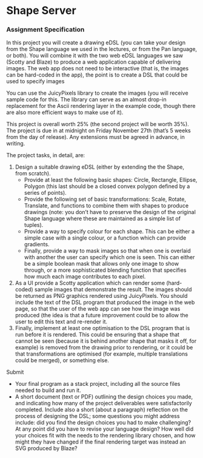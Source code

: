 # Shape Server

### Assignment Specification
In this project you will create a drawing eDSL (you can take your design from the Shape language we used in the lectures, or from the Pan language, or both). You will combine it with the two web eDSL languages we saw (Scotty and Blaze) to produce a web application capable of delivering images. The web app does not need to be interactive (that is, the images can be hard-coded in the app), the point is to create a DSL that could be used to specify images

You can use the JuicyPixels library to create the images (you will receive sample code for this. The library can serve as an almost drop-in replacement for the Ascii rendering layer in the example code, though there are also more efficient ways to make use of it).

This project is overall worth 25% (the second project will be worth 35%). The project is due in at midnight on Friday November 27th (that’s 5 weeks from the day of release). Any extensions must be agreed in advance, in writing.

The project tasks, in detail, are:

1. Design a suitable drawing eDSL (either by extending the the Shape, from scratch).
    * Provide at least the following basic shapes: Circle, Rectangle, Ellipse, Polygon (this last should be a closed convex polygon defined by a series of points).
    * Provide the following set of basic transformations: Scale, Rotate, Translate, and functions to combine them with shapes to produce drawings (note: you don’t have to preserve the design of the original Shape language where these are maintained as a simple list of tuples).
    * Provide a way to specify colour for each shape. This can be either a simple case with a single colour, or a function which can provide gradients.
    * Finally, provide a way to mask images so that when one is overlaid with another the user can specify which one is seen. This can either be a simple boolean mask that allows only one image to show through, or a more sophisticated blending function that specifies how much each image contributes to each pixel.
2. As a UI provide a Scotty application which can render some (hard-coded) sample images that demonstrate the result. The images should be returned as PNG graphics rendered using JuicyPixels. You should include the text of the DSL program that produced the image in the web page, so that the user of the web app can see how the image was produced (the idea is that a future improvement could be to allow the user to edit this text and re-render it.
3. Finally, implement at least one optimisation to the DSL program that is run before it is rendered. This could be ensuring that a shape that cannot be seen (because it is behind another shape that masks it off, for example) is removed from the drawing prior to rendering, or it could be that transformations are optimised (for example, multiple translations could be merged), or something else.

Submit
* Your final program as a stack project, including all the source files needed to build and run it.
* A short document (text or PDF) outlining the design choices you made, and indicating how many of the project deliverables were satisfactorily completed. Include also a short (about a paragraph) reflection on the process of designing the DSL; some questions you might address include: did you find the design choices you had to make challenging? At any point did you have to revise your language design? How well did your choices fit with the needs to the rendering library chosen, and how might they have changed if the final rendering target was instead an SVG produced by Blaze?
